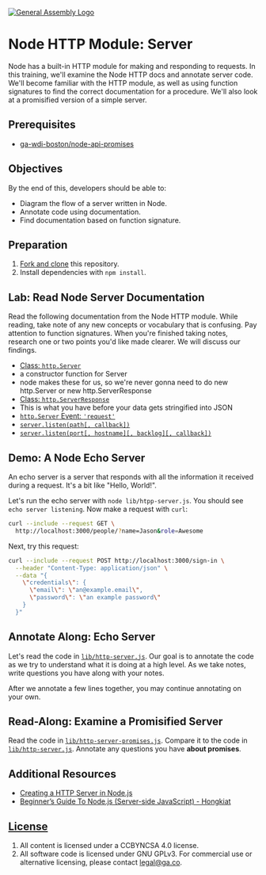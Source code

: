 [![General Assembly Logo](https://camo.githubusercontent.com/1a91b05b8f4d44b5bbfb83abac2b0996d8e26c92/687474703a2f2f692e696d6775722e636f6d2f6b6538555354712e706e67)](https://generalassemb.ly/education/web-development-immersive)

# Node HTTP Module: Server

Node has a built-in HTTP module for making and responding to requests. In this
training, we'll examine the Node HTTP docs and annotate server code. We'll
become familiar with the HTTP module, as well as using function signatures to
find the correct documentation for a procedure. We'll also look at a promisified
version of a simple server.

## Prerequisites

-   [ga-wdi-boston/node-api-promises](https://github.com/ga-wdi-boston/node-api-promises)

## Objectives

By the end of this, developers should be able to:

-   Diagram the flow of a server written in Node.
-   Annotate code using documentation.
-   Find documentation based on function signature.

## Preparation

1.  [Fork and clone](https://github.com/ga-wdi-boston/meta/wiki/ForkAndClone)
    this repository.
1.  Install dependencies with `npm install`.

## Lab: Read Node Server Documentation

Read the following documentation from the Node HTTP module. While reading, take
note of any new concepts or vocabulary that is confusing. Pay attention to
function signatures. When you're finished taking notes, research one or two
points you'd like made clearer. We will discuss our findings.

-   [Class: `http.Server`](https://nodejs.org/dist/latest-v4.x/docs/api/http.html#http_class_http_server)
  - a constructor function for Server
  - node makes these for us, so we're never gonna need to do new http.Server or new http.ServerResponse
-   [Class: `http.ServerResponse`](https://nodejs.org/dist/latest-v4.x/docs/api/http.html#http_class_http_serverresponse)
  - This is what you have before your data gets stringified into JSON
-   [`http.Server` Event: `'request'`](https://nodejs.org/dist/latest-v4.x/docs/api/http.html#http_event_request)
-   [`server.listen(path[, callback])`](https://nodejs.org/dist/latest-v4.x/docs/api/http.html#http_server_listen_path_callback)
-   [`server.listen(port[, hostname][, backlog][, callback])`](https://nodejs.org/dist/latest-v4.x/docs/api/http.html#http_server_listen_port_hostname_backlog_callback)

## Demo: A Node Echo Server

An echo server is a server that responds with all the information it received
during a request. It's a bit like "Hello, World!".

Let's run the echo server with `node lib/htpp-server.js`.
You should see `echo server listening`. Now make a request with `curl`:

```sh
curl --include --request GET \
  http://localhost:3000/people/?name=Jason&role=Awesome
```

Next, try this request:

```sh
curl --include --request POST http://localhost:3000/sign-in \
  --header "Content-Type: application/json" \
  --data "{
    \"credentials\": {
      \"email\": \"an@example.email\",
      \"password\": \"an example password\"
    }
  }"
```

## Annotate Along: Echo Server

Let's read the code in [`lib/http-server.js`](lib/http-server.js).
Our goal is to annotate the code as we try to understand what it is doing at a
 high level.
As we take notes, write questions you have along with your notes.

After we annotate a few lines together, you may continue annotating on your own.

## Read-Along: Examine a Promisified Server

Read the code in [`lib/http-server-promises.js`](lib/http-server-promises.js).
Compare it to the code in [`lib/http-server.js`](lib/http-server.js).
Annotate any questions you have **about promises**.

## Additional Resources

-   [Creating a HTTP Server in Node.js](http://www.sitepoint.com/creating-a-http-server-in-node-js/)
-   [Beginner’s Guide To Node.js (Server-side JavaScript) - Hongkiat](http://www.hongkiat.com/blog/node-js-server-side-javascript/)

## [License](LICENSE)

1.  All content is licensed under a CC­BY­NC­SA 4.0 license.
1.  All software code is licensed under GNU GPLv3. For commercial use or
    alternative licensing, please contact legal@ga.co.
